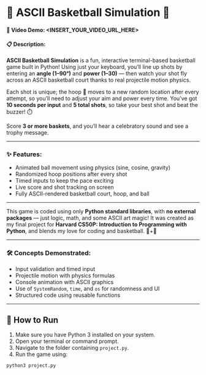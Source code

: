# 🏀 ASCII Basketball Simulation 🏀

#### 🎥 Video Demo:  <INSERT_YOUR_VIDEO_URL_HERE>

#### 📋 Description:

**ASCII Basketball Simulation** is a fun, interactive terminal-based basketball game built in Python! Using just your keyboard, you’ll line up shots by entering an **angle (1–90°)** and **power (1–30)** — then watch your shot fly across an ASCII basketball court thanks to real projectile motion physics.

Each shot is unique; the hoop 🏀 moves to a new random location after every attempt, so you’ll need to adjust your aim and power every time. You’ve got **10 seconds per input** and **5 total shots**, so take your best shot and beat the buzzer! ⏱️

Score **3 or more baskets**, and you’ll hear a celebratory sound and see a trophy message. 

---

### ✨ Features:
-  Animated ball movement using physics (sine, cosine, gravity)
-  Randomized hoop positions after every shot
-  Timed inputs to keep the pace exciting
-  Live score and shot tracking on screen
-  Fully ASCII-rendered basketball court, hoop, and ball

---

This game is coded using only **Python standard libraries**, with **no external packages** — just logic, math, and some ASCII art magic! It was created as my final project for **Harvard CS50P: Introduction to Programming with Python**, and blends my love for coding and basketball. 🧠+🏀

---

### 🛠️ Concepts Demonstrated:
- Input validation and timed input
- Projectile motion with physics formulas
- Console animation with ASCII graphics
- Use of `SystemRandom`, `time`, and `os` for randomness and UI
- Structured code using reusable functions

---

## 🚀 How to Run

1. Make sure you have Python 3 installed on your system.
2. Open your terminal or command prompt.
3. Navigate to the folder containing `project.py`.
4. Run the game using:

```bash
python3 project.py

